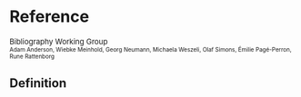 # Reference
<font size=2>Bibliography Working Group</font></br><font size=1>Adam Anderson, Wiebke Meinhold, Georg Neumann, Michaela Weszeli, Olaf Simons, Émilie Pagé-Perron, Rune Rattenborg</font>

## Definition